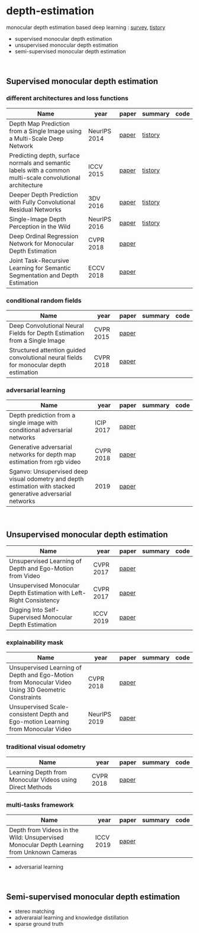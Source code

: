 # depth-estimation
monocular depth estimation based deep learning : [survey](https://arxiv.org/pdf/2003.06620.pdf), [tistory](https://hey-stranger.tistory.com/309)
- supervised monocular depth estimation
- unsupervised monocular depth estimation
- semi-supervised monocular depth estimation
<br/>

## Supervised monocular depth estimation

### different architectures and loss functions

|Name|year|paper|summary|code|
|---|---|---|---|---|
|Depth Map Prediction from a Single Image using a Multi-Scale Deep Network|NeurIPS 2014|[paper](https://arxiv.org/pdf/1406.2283v1.pdf)|[tistory](https://hey-stranger.tistory.com/306)||
|Predicting depth, surface normals and semantic labels with a common multi-scale convolutional architecture|ICCV 2015|[paper](https://arxiv.org/pdf/1411.4734v4.pdf)|[tistory](https://hey-stranger.tistory.com/308)||
|Deeper Depth Prediction with Fully Convolutional Residual Networks|3DV 2016|[paper](https://arxiv.org/pdf/1606.00373v2.pdf)|[tistory](https://hey-stranger.tistory.com/310)||
|Single-Image Depth Perception in the Wild|NeurIPS 2016|[paper](https://arxiv.org/pdf/1604.03901v2.pdf)|[tistory](https://hey-stranger.tistory.com/311)||
|Deep Ordinal Regression Network for Monocular Depth Estimation |CVPR 2018|[paper](https://arxiv.org/pdf/1806.02446v1.pdf)|||
|Joint Task-Recursive Learning for Semantic Segmentation and Depth Estimation|ECCV 2018|[paper](https://openaccess.thecvf.com/content_ECCV_2018/papers/Zhenyu_Zhang_Joint_Task-Recursive_Learning_ECCV_2018_paper.pdf)|||


### conditional random fields

|Name|year|paper|summary|code|
|---|---|---|---|---|
|Deep Convolutional Neural Fields for Depth Estimation from a Single Image|CVPR 2015|[paper](https://arxiv.org/pdf/1411.6387.pdf)|||
|Structured attention guided convolutional neural fields for monocular depth estimation|CVPR 2018|[paper](https://arxiv.org/pdf/1803.11029v1.pdf)|||


### adversarial learning

|Name|year|paper|summary|code|
|---|---|---|---|---|
|Depth prediction from a single image with conditional adversarial networks|ICIP 2017|[paper](http://cvl.ewha.ac.kr/assets/conference/2017-ICIP-Jung.pdf)|||
|Generative adversarial networks for depth map estimation from rgb video|CVPR 2018|[paper](https://openaccess.thecvf.com/content_cvpr_2018_workshops/papers/w21/Lore_Generative_Adversarial_Networks_CVPR_2018_paper.pdf)|||
|Sganvo: Unsupervised deep visual odometry and depth estimation with stacked generative adversarial networks|2019|[paper](https://arxiv.org/pdf/1906.08889v1.pdf)|||


<br/>


## Unsupervised monocular depth estimation

|Name|year|paper|summary|code|
|---|---|---|---|---|
|Unsupervised Learning of Depth and Ego-Motion from Video|CVPR 2017|[paper](https://arxiv.org/pdf/1704.07813v2.pdf)|||
|Unsupervised Monocular Depth Estimation with Left-Right Consistency|CVPR 2017|[paper](https://arxiv.org/pdf/1609.03677v3.pdf)|||
|Digging Into Self-Supervised Monocular Depth Estimation|ICCV 2019|[paper](https://openaccess.thecvf.com/content_ICCV_2019/papers/Godard_Digging_Into_Self-Supervised_Monocular_Depth_Estimation_ICCV_2019_paper.pdf)|||


### explainability mask

|Name|year|paper|summary|code|
|---|---|---|---|---|
|Unsupervised Learning of Depth and Ego-Motion from Monocular Video Using 3D Geometric Constraints|CVPR 2018|[paper](https://arxiv.org/pdf/1802.05522v2.pdf)|||
|Unsupervised Scale-consistent Depth and Ego-motion Learning from Monocular Video|NeurIPS 2019|[paper](https://arxiv.org/pdf/1908.10553v2.pdf)|||


### traditional visual odometry

|Name|year|paper|summary|code|
|---|---|---|---|---|
|Learning Depth from Monocular Videos using Direct Methods|CVPR 2018|[paper](https://arxiv.org/pdf/1712.00175v1.pdf)|||


### multi-tasks framework
|Name|year|paper|summary|code|
|---|---|---|---|---|
|Depth from Videos in the Wild: Unsupervised Monocular Depth Learning from Unknown Cameras|ICCV 2019|[paper](https://arxiv.org/pdf/1904.04998v1.pdf)|||

- adversarial learning
<br/>


## Semi-supervised monocular depth estimation

- stereo matching
- adveraraial learning and knowledge distillation
- sparse ground truth
<br/>



